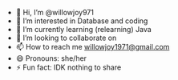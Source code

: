 - 👋 Hi, I’m @willowjoy971
- 👀 I’m interested in Database and coding
- 🌱 I’m currently learning (relearning) Java
- 💞️ I’m looking to collaborate on 
- 📫 How to reach me willowjoy1971@gmail.com
- 😄 Pronouns: she/her
- ⚡ Fun fact: IDK nothing to share

<!---
willowjoy971/willowjoy971 is a ✨ special ✨ repository because its `README.md` (this file) appears on your GitHub profile.
You can click the Preview link to take a look at your changes.
--->

